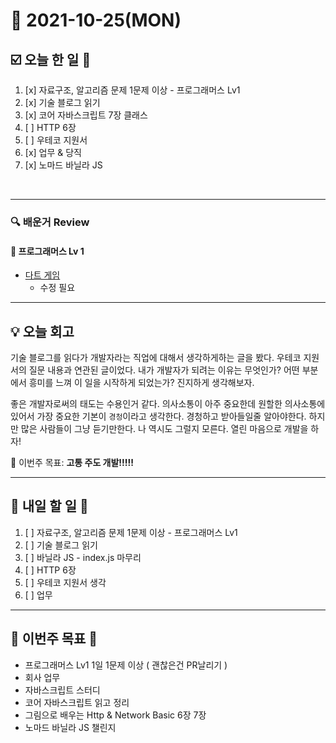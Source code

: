 # 📆 2021-10-25(MON)
## ☑️ 오늘 한 일 📑
1. [x] 자료구조, 알고리즘 문제 1문제 이상 - 프로그래머스 Lv1
2. [x] 기술 블로그 읽기
3. [x] 코어 자바스크립트 7장 클래스
4. [ ] HTTP 6장   
5. [ ] 우테코 지원서 
6. [x] 업무 & 당직 
7. [x] 노마드 바닐라 JS

<br>

***

### 🔍️ 배운거 Review 

#### 🌈 프로그래머스 Lv 1 
- [다트 게임](https://programmers.co.kr/learn/courses/30/lessons/17682)
   - 수정 필요 

***
## 💡  오늘 회고 

기술 블로그를 읽다가 개발자라는 직업에 대해서 생각하게하는 글을 봤다. 우테코 지원서의 질문 내용과 연관된 글이었다. 
내가 개발자가 되려는 이유는 무엇인가? 어떤 부분에서 흥미를 느껴 이 일을 시작하게 되었는가? 진지하게 생각해보자.

좋은 개발자로써의 태도는 수용인거 같다. 의사소통이 아주 중요한데 원할한 의사소통에 있어서 가장 중요한 기본이 `경청`이라고 생각한다. 
경청하고 받아들일줄 알아야한다. 하지만 많은 사람들이 그냥 듣기만한다. 나 역시도 그럴지 모른다. 열린 마음으로 개발을 하자! 

🎯 이번주 목표: **고통 주도 개발!!!!!** 

***

## 🎯 내일 할 일 🎯
1. [ ] 자료구조, 알고리즘 문제 1문제 이상 - 프로그래머스 Lv1
2. [ ] 기술 블로그 읽기
3. [ ] 바닐라 JS - index.js 마무리
4. [ ] HTTP 6장   
5. [ ] 우테코 지원서 생각
6. [ ] 업무


***

## 🏁 이번주 목표 🏁  
- 프로그래머스 Lv1 1일 1문제 이상 ( 괜찮은건 PR날리기 )
- 회사 업무 
- 자바스크립트 스터디 
- 코어 자바스크립트 읽고 정리 
- 그림으로 배우는 Http & Network Basic 6장 7장
- 노마드 바닐라 JS 챌린지

